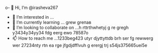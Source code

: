  o- 👋 Hi, I’m @irasheva267
- 👀 I’m interested in ...
- 🌱 I’m currently learning ... grew greпав
- 💞️ I’m looking to collaborate on ...h rttrthwhetyj g re gregh y3434y34yy34  fdg eerg ewo 78587o
- 📫 How to reach me ...1233beg423 utyr djyttyttdb  brh ser fg rewwerg wer
27234nty rtn ea rge jfgdjdfflvuh g erergj trj s54js375665uei5e
<!---a resdfsdutotu
irasheva267/irasheva267 is a ✨ special ✨ repository because its `README.md` (this file) appears on your GitHub profilg reerge.
You can click the Preview link to take a look at your changes.
--->
